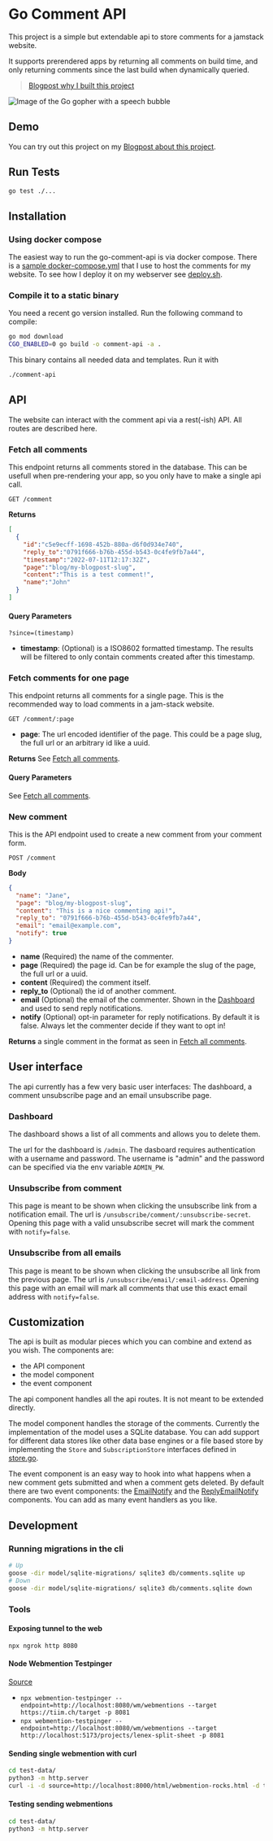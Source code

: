 # Go Comment API

This project is a simple but extendable api to store comments for a jamstack website.

It supports prerendered apps by returning all comments on build time, and only returning comments since the last build when dynamically queried.

> [Blogpost why I built this project](https://tiim.ch/blog/2022-07-12-first-go-project-commenting-api)

![Image of the Go gopher with a speech bubble](/go-comment-api-image.svg)

## Demo

You can try out this project on my [Blogpost about this project](https://tiim.ch/blog/2022-07-12-first-go-project-commenting-api).

## Run Tests

```sh
go test ./...
```

## Installation

### Using docker compose

The easiest way to run the go-comment-api is via docker compose. There is a [sample docker-compose.yml](/docker-compose.yml) that I use to host the comments for my website. To see how I deploy it on my webserver see [deploy.sh](/deploy.sh).

### Compile it to a static binary
You need a recent go version installed. Run the following command to compile:

```sh
go mod download
CGO_ENABLED=0 go build -o comment-api -a .
```

This binary contains all needed data and templates. Run it with 
```sh
./comment-api
```

## API

The website can interact with the comment api via a rest(-ish) API. All routes are described here.

### Fetch all comments

This endpoint returns all comments stored in the database. This can be usefull when pre-rendering your app, so you only have to make a single api call.

```http
GET /comment
```
**Returns**

```json
[
  {
    "id":"c5e9ecff-1698-452b-880a-d6f0d934e740",
    "reply_to":"0791f666-b76b-455d-b543-0c4fe9fb7a44",
    "timestamp":"2022-07-11T12:17:32Z",
    "page":"blog/my-blogpost-slug",
    "content":"This is a test comment!",
    "name":"John"
  }
]
```

#### Query Parameters

```querystring
?since=(timestamp)
```

- **timestamp**: (Optional) is a ISO8602 formatted timestamp. The results will be filtered to only contain comments created after this timestamp.

### Fetch comments for one page

This endpoint returns all comments for a single page. This is the recommended way to load comments in a jam-stack website.

```http
GET /comment/:page
```
- **page**: The url encoded identifier of the page. This could be a page slug, the full url or an arbitrary id like a uuid.

**Returns** See [Fetch all comments](#fetch-all-comments).

#### Query Parameters

See [Fetch all comments](#fetch-all-comments).

### New comment

This is the API endpoint used to create a new comment from your comment form.

```http
POST /comment
```
**Body**
```json
{
  "name": "Jane",
  "page": "blog/my-blogpost-slug",
  "content": "This is a nice commenting api!",
  "reply_to": "0791f666-b76b-455d-b543-0c4fe9fb7a44",
  "email": "email@example.com",
  "notify": true
}
```
- **name** (Required) the name of the commenter.
- **page** (Required) the page id. Can be for example the slug of the page, the full url or a uuid.
- **content** (Required) the comment itself.
- **reply_to** (Optional) the id of another comment.
- **email** (Optional) the email of the commenter. Shown in the [Dashboard](#dashboard) and used to send reply notifications.
- **notify** (Optional) opt-in parameter for reply notifications. By default it is false. Always let the commenter decide if they want to opt in!

**Returns** a single comment in the format as seen in [Fetch all comments](#fetch-all-comments).

## User interface

The api currently has a few very basic user interfaces: The dashboard, a comment unsubscribe page and an email unsubscribe page.

### Dashboard

The dashboard shows a list of all comments and allows you to delete them.

The url for the dashboard is `/admin`. The dasboard requires authentication with a username and password. The username is "admin" and the password can be specified via the env variable `ADMIN_PW`.

### Unsubscribe from comment

This page is meant to be shown when clicking the unsubscribe link from a notification email. The url is `/unsubscribe/comment/:unsubscribe-secret`. Opening this page with a valid unsubscribe secret will mark the comment with `notify=false`.

### Unsubscribe from all emails

This page is meant to be shown when clicking the unsubscribe all link from the previous page. The url is `/unsubscribe/email/:email-address`. Opening this page with an email will mark all comments that use this exact email address with `notify=false`.

## Customization

The api is built as modular pieces which you can combine and extend as you wish. The components are:
- the API component
- the model component
- the event component

The api component handles all the api routes. It is not meant to be extended directly. 

The model component handles the storage of the comments. Currently the implementation of the model uses a SQLite database. You can add support for different data stores like other data base engines or a file based store by implementing the `Store` and `SubscriptionStore` interfaces defined in [store.go](/model/store.go).

The event component is an easy way to hook into what happens when a new comment gets submitted and when a comment gets deleted.
By default there are two event components: the [EmailNotify](/event/emailnotify.go) and the [ReplyEmailNotify](/event/replyemailnotify.go) components. You can add as many event handlers as you like.


## Development

### Running migrations in the cli

```sh
# Up
goose -dir model/sqlite-migrations/ sqlite3 db/comments.sqlite up
# Down
goose -dir model/sqlite-migrations/ sqlite3 db/comments.sqlite down
```

### Tools

#### Exposing tunnel to the web

```
npx ngrok http 8080
```

#### Node Webmention Testpinger

[Source](https://github.com/voxpelli/node-webmention-testpinger)

- `npx webmention-testpinger --endpoint=http://localhost:8080/wm/webmentions --target https://tiim.ch/target -p 8081`
- `npx webmention-testpinger --endpoint=http://localhost:8080/wm/webmentions --target http://localhost:5173/projects/lenex-split-sheet -p 8081`

#### Sending single webmention with curl

```sh
cd test-data/
python3 -m http.server
curl -i -d source=http://localhost:8000/html/webmention-rocks.html -d target=https://tiim.ch/blog/2022-07-12-first-go-project-commenting-api http://localhost:8080/wm/webmentions
```

#### Testing sending webmentions

```sh
cd test-data/
python3 -m http.server
```